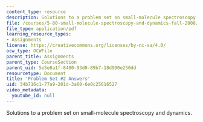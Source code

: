 ```yaml
---
content_type: resource
description: Solutions to a problem set on small-molecule spectroscopy and dynamics.
file: /courses/5-80-small-molecule-spectroscopy-and-dynamics-fall-2008/34b716c177a9201d3a606e0c25616527_ps2ans_1976.pdf
file_type: application/pdf
learning_resource_types:
- Assignments
license: https://creativecommons.org/licenses/by-nc-sa/4.0/
ocw_type: OCWFile
parent_title: Assignments
parent_type: CourseSection
parent_uid: 5e5e8a1f-8400-93d0-89b7-18d990e250dd
resourcetype: Document
title: 'Problem Set #2 Answers'
uid: 34b716c1-77a9-201d-3a60-6e0c25616527
video_metadata:
  youtube_id: null
---
```

Solutions to a problem set on small-molecule spectroscopy and dynamics.